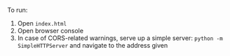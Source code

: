 To run:
1. Open `index.html`
2. Open browser console
3. In case of CORS-related warnings, serve up a simple server: `python -m SimpleHTTPServer` and navigate to the address given
